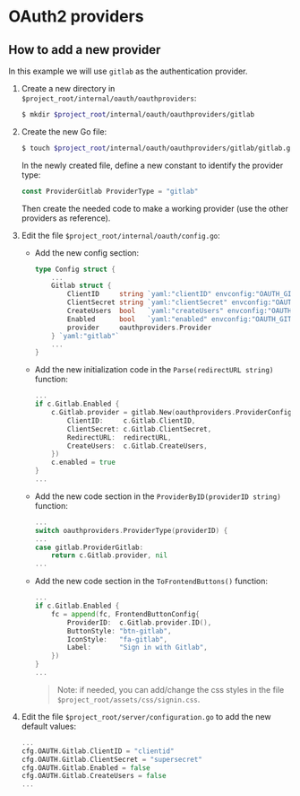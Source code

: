 # OAuth2 providers

## How to add a new provider

In this example we will use `gitlab` as the authentication provider.


1) Create a new directory in `$project_root/internal/oauth/oauthproviders`:

    ```bash
    $ mkdir $project_root/internal/oauth/oauthproviders/gitlab
    ```

2) Create the new Go file:

    ```bash
    $ touch $project_root/internal/oauth/oauthproviders/gitlab/gitlab.go
    ```

    In the newly created file, define a new constant to identify the provider type:

    ```go
    const ProviderGitlab ProviderType = "gitlab"
    ```

   Then create the needed code to make a working provider (use the other providers as reference).


3) Edit the file `$project_root/internal/oauth/config.go`:
   
    - Add the new config section:

        ```go
        type Config struct {
            ...
            Gitlab struct {
                ClientID     string `yaml:"clientID" envconfig:"OAUTH_GITLAB_CLIENT_ID"`
                ClientSecret string `yaml:"clientSecret" envconfig:"OAUTH_GITLAB_CLIENT_SECRET"`
                CreateUsers  bool   `yaml:"createUsers" envconfig:"OAUTH_GITLAB_CREATE_USERS"`
                Enabled      bool   `yaml:"enabled" envconfig:"OAUTH_GITLAB_ENABLED"`
                provider     oauthproviders.Provider
            } `yaml:"gitlab"`
            ...
        }
        ```
    
    - Add the new initialization code in the `Parse(redirectURL string)` function:

        ```go
        ...
        if c.Gitlab.Enabled {
            c.Gitlab.provider = gitlab.New(oauthproviders.ProviderConfig{
                ClientID:     c.Gitlab.ClientID,
                ClientSecret: c.Gitlab.ClientSecret,
                RedirectURL:  redirectURL,
                CreateUsers:  c.Gitlab.CreateUsers,
            })
            c.enabled = true
        }
        ...
        ```

    - Add the new code section in the `ProviderByID(providerID string)` function:

        ```go
        ...
        switch oauthproviders.ProviderType(providerID) {
        ...
        case gitlab.ProviderGitlab:
            return c.Gitlab.provider, nil
        ...
        ```

    - Add the new code section in the `ToFrontendButtons()` function:

        ```go
        ...
        if c.Gitlab.Enabled {
            fc = append(fc, FrontendButtonConfig{
                ProviderID:  c.Gitlab.provider.ID(),
                ButtonStyle: "btn-gitlab",
                IconStyle:   "fa-gitlab",
                Label:       "Sign in with Gitlab",
            })
        }
        ...
        ```

      > Note: if needed, you can add/change the css styles in the file `$project_root/assets/css/signin.css`.

5) Edit the file `$project_root/server/configuration.go` to add the new default values:

    ```go
    ...
    cfg.OAUTH.Gitlab.ClientID = "clientid"
    cfg.OAUTH.Gitlab.ClientSecret = "supersecret"
    cfg.OAUTH.Gitlab.Enabled = false
    cfg.OAUTH.Gitlab.CreateUsers = false
    ...
    ```
